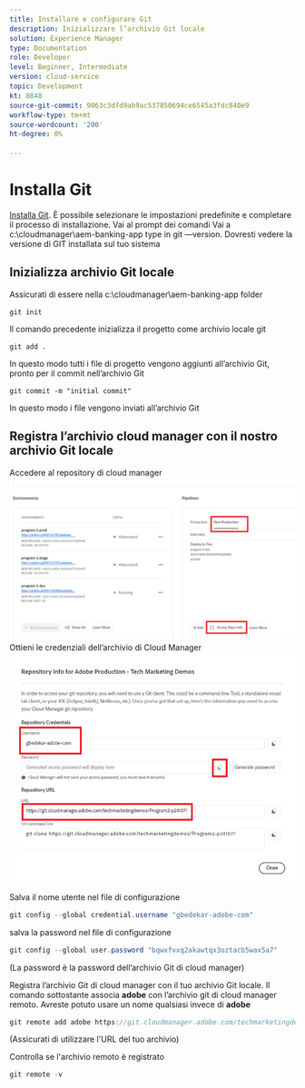 ```yaml
---
title: Installare e configurare Git
description: Inizializzare l’archivio Git locale
solution: Experience Manager
type: Documentation
role: Developer
level: Beginner, Intermediate
version: cloud-service
topic: Development
kt: 8848
source-git-commit: 9063c3dfd9ab9ac537850694ce6545a3fdc840e9
workflow-type: tm+mt
source-wordcount: '200'
ht-degree: 0%

---
```


# Installa Git


[Installa Git](https://git-scm.com/downloads). È possibile selezionare le impostazioni predefinite e completare il processo di installazione.
Vai al prompt dei comandi Vai a c:\cloudmanager\aem-banking-app type in git —version. Dovresti vedere la versione di GIT installata sul tuo sistema

## Inizializza archivio Git locale

Assicurati di essere nella c:\cloudmanager\aem-banking-app folder

```
git init
```

Il comando precedente inizializza il progetto come archivio locale git

```
git add .
```

In questo modo tutti i file di progetto vengono aggiunti all’archivio Git, pronto per il commit nell’archivio Git

```
git commit -m "initial commit"
```

In questo modo i file vengono inviati all’archivio Git



## Registra l’archivio cloud manager con il nostro archivio Git locale

Accedere al repository di cloud manager
![accedere alle informazioni del rep](assets/cloud-manager-repo.png)
Ottieni le credenziali dell’archivio di Cloud Manager
![get-credentials](assets/cloud-manager-repo1.png)

Salva il nome utente nel file di configurazione

```java
git config --global credential.username "gbedekar-adobe-com"
```

salva la password nel file di configurazione

```java
git config --global user.password "bqwxfvxq2akawtqx3oztacb5wax5a7"
```

(La password è la password dell’archivio Git di cloud manager)

Registra l’archivio Git di cloud manager con il tuo archivio Git locale. Il comando sottostante associa **adobe** con l’archivio git di cloud manager remoto. Avreste potuto usare un nome qualsiasi invece di **adobe**


```java
git remote add adobe https://git.cloudmanager.adobe.com/techmarketingdemos/Program2-p24107/
```

(Assicurati di utilizzare l&#39;URL del tuo archivio)

Controlla se l&#39;archivio remoto è registrato

```java
git remote -v
```



